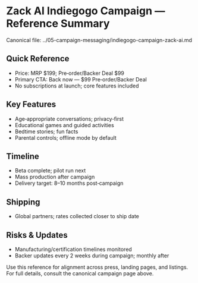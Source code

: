# Zack AI Indiegogo Campaign — Reference Summary

Canonical file: ../05-campaign-messaging/indiegogo-campaign-zack-ai.md

## Quick Reference
- Price: MRP $199; Pre‑order/Backer Deal $99
- Primary CTA: Back now — $99 Pre‑order/Backer Deal
- No subscriptions at launch; core features included

## Key Features
- Age‑appropriate conversations; privacy‑first
- Educational games and guided activities
- Bedtime stories; fun facts
- Parental controls; offline mode by default

## Timeline
- Beta complete; pilot run next
- Mass production after campaign
- Delivery target: 8–10 months post‑campaign

## Shipping
- Global partners; rates collected closer to ship date

## Risks & Updates
- Manufacturing/certification timelines monitored
- Backer updates every 2 weeks during campaign; monthly after

Use this reference for alignment across press, landing pages, and listings. For full details, consult the canonical campaign page above.